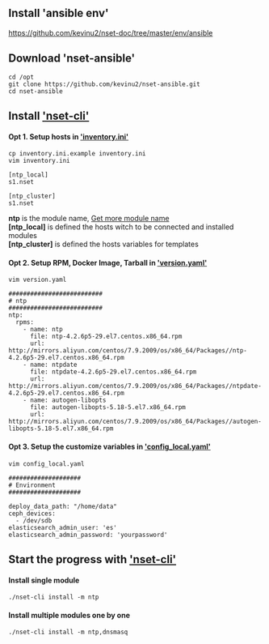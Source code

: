 ## Install 'ansible env'
<https://github.com/kevinu2/nset-doc/tree/master/env/ansible>

## Download 'nset-ansible'
`cd /opt`<br />
`git clone https://github.com/kevinu2/nset-ansible.git`<br />
`cd nset-ansible`

## Install ['nset-cli'](https://github.com/kevinu2/nset-cli)

#### Opt 1. Setup hosts in ['inventory.ini'](https://github.com/kevinu2/nset-ansible/blob/master/inventory.ini.example)
```
cp inventory.ini.example inventory.ini
vim inventory.ini
```
```
[ntp_local]
s1.nset

[ntp_cluster]
s1.nset
```
__ntp__ is the module name, [Get more module name](https://github.com/kevinu2/nset-ansible/blob/master/README.md)<br />
__[ntp_local]__ is defined the hosts witch to be connected and installed modules<br />
__[ntp_cluster]__ is defined the hosts variables for templates

#### Opt 2. Setup RPM, Docker Image, Tarball in ['version.yaml'](https://github.com/kevinu2/nset-ansible/blob/master/version.yaml)
`vim version.yaml`
```
##########################
# ntp
##########################
ntp:
  rpms:
    - name: ntp
      file: ntp-4.2.6p5-29.el7.centos.x86_64.rpm
      url:  http://mirrors.aliyun.com/centos/7.9.2009/os/x86_64/Packages//ntp-4.2.6p5-29.el7.centos.x86_64.rpm
    - name: ntpdate
      file: ntpdate-4.2.6p5-29.el7.centos.x86_64.rpm
      url: http://mirrors.aliyun.com/centos/7.9.2009/os/x86_64/Packages//ntpdate-4.2.6p5-29.el7.centos.x86_64.rpm
    - name: autogen-libopts
      file: autogen-libopts-5.18-5.el7.x86_64.rpm
      url: http://mirrors.aliyun.com/centos/7.9.2009/os/x86_64/Packages//autogen-libopts-5.18-5.el7.x86_64.rpm
```

#### Opt 3. Setup the customize variables in ['config_local.yaml'](https://github.com/kevinu2/nset-ansible/blob/master/config_local.yaml)
`vim config_local.yaml`
```
####################
# Environment
####################

deploy_data_path: "/home/data"
ceph_devices:
  - /dev/sdb 
elasticsearch_admin_user: 'es'
elasticsearch_admin_password: 'yourpassword'
```

## Start the progress with ['nset-cli'](https://github.com/kevinu2/nset-cli)
#### Install single module
`./nset-cli install -m ntp`
#### Install multiple modules one by one
`./nset-cli install -m ntp,dnsmasq`
